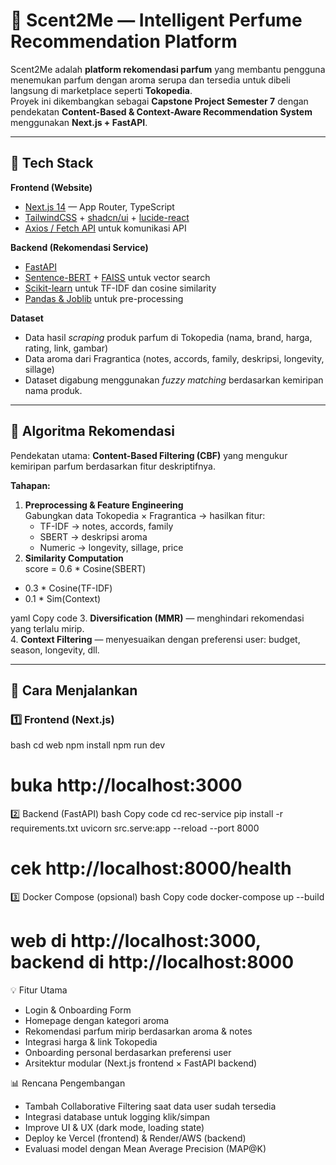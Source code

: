 # 🌸 Scent2Me — Intelligent Perfume Recommendation Platform

Scent2Me adalah **platform rekomendasi parfum** yang membantu pengguna menemukan parfum dengan aroma serupa dan tersedia untuk dibeli langsung di marketplace seperti **Tokopedia**.  
Proyek ini dikembangkan sebagai **Capstone Project Semester 7** dengan pendekatan **Content-Based & Context-Aware Recommendation System** menggunakan **Next.js + FastAPI**.

---

## 🚀 Tech Stack

**Frontend (Website)**
- [Next.js 14](https://nextjs.org/) — App Router, TypeScript  
- [TailwindCSS](https://tailwindcss.com/) + [shadcn/ui](https://ui.shadcn.com/) + [lucide-react](https://lucide.dev/)  
- [Axios / Fetch API](https://developer.mozilla.org/en-US/docs/Web/API/Fetch_API) untuk komunikasi API  

**Backend (Rekomendasi Service)**
- [FastAPI](https://fastapi.tiangolo.com/)  
- [Sentence-BERT](https://www.sbert.net/) + [FAISS](https://faiss.ai/) untuk vector search  
- [Scikit-learn](https://scikit-learn.org/stable/) untuk TF-IDF dan cosine similarity  
- [Pandas & Joblib](https://pandas.pydata.org/) untuk pre-processing  

**Dataset**
- Data hasil *scraping* produk parfum di Tokopedia (nama, brand, harga, rating, link, gambar)  
- Data aroma dari Fragrantica (notes, accords, family, deskripsi, longevity, sillage)  
- Dataset digabung menggunakan *fuzzy matching* berdasarkan kemiripan nama produk.

---

## 🧠 Algoritma Rekomendasi

Pendekatan utama: **Content-Based Filtering (CBF)** yang mengukur kemiripan parfum berdasarkan fitur deskriptifnya.

**Tahapan:**
1. **Preprocessing & Feature Engineering**  
   Gabungkan data Tokopedia × Fragrantica → hasilkan fitur:
   - TF-IDF → notes, accords, family  
   - SBERT → deskripsi aroma  
   - Numeric → longevity, sillage, price  
2. **Similarity Computation**  
score = 0.6 * Cosine(SBERT)
+ 0.3 * Cosine(TF-IDF)
+ 0.1 * Sim(Context)

yaml
Copy code
3. **Diversification (MMR)** — menghindari rekomendasi yang terlalu mirip.  
4. **Context Filtering** — menyesuaikan dengan preferensi user: budget, season, longevity, dll.  

---

## 🧪 Cara Menjalankan

### 1️⃣ Frontend (Next.js)

bash
cd web
npm install
npm run dev
# buka http://localhost:3000

2️⃣ Backend (FastAPI)
bash
Copy code
cd rec-service
pip install -r requirements.txt
uvicorn src.serve:app --reload --port 8000
# cek http://localhost:8000/health

3️⃣ Docker Compose (opsional)
bash
Copy code
docker-compose up --build
# web di http://localhost:3000, backend di http://localhost:8000

💡 Fitur Utama
- Login & Onboarding Form
- Homepage dengan kategori aroma
- Rekomendasi parfum mirip berdasarkan aroma & notes
- Integrasi harga & link Tokopedia
- Onboarding personal berdasarkan preferensi user
- Arsitektur modular (Next.js frontend × FastAPI backend)

📊 Rencana Pengembangan
- Tambah Collaborative Filtering saat data user sudah tersedia
- Integrasi database untuk logging klik/simpan
- Improve UI & UX (dark mode, loading state)
- Deploy ke Vercel (frontend) & Render/AWS (backend)
- Evaluasi model dengan Mean Average Precision (MAP@K)


